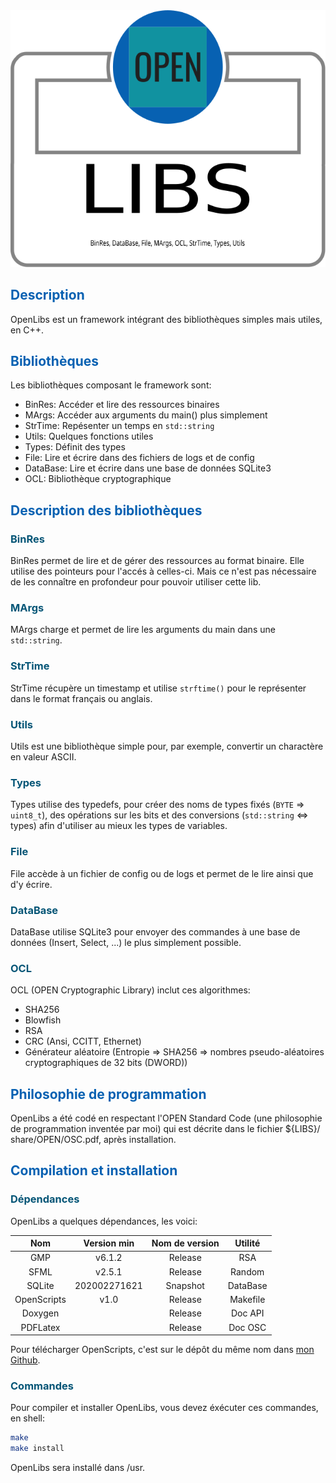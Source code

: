 <!-- Required extensions: pymdown.betterem, pymdown.tilde, pymdown.emoji, pymdown.tasklist, pymdown.superfences -->

<div style=text-align:center><img src=".Other/Logo.svg" title="Logo OpenLibs" alt="Logo OpenLibs"></div>

<h2 style="color:#0761b2">Description</h2>

OpenLibs est un framework intégrant des bibliothèques simples mais utiles, 
en C++.

<h2 style="color:#0761b2">Bibliothèques</h2>

Les bibliothèques composant le framework sont: 

* BinRes: Accéder et lire des ressources binaires
* MArgs: Accéder aux arguments du main() plus simplement
* StrTime: Repésenter un temps en ``` std::string ```
* Utils: Quelques fonctions utiles
* Types: Définit des types
* File: Lire et écrire dans des fichiers de logs et de config
* DataBase: Lire et écrire dans une base de données SQLite3
* OCL: Bibliothèque cryptographique

<h2 style="color:#0761b2">Description des bibliothèques</h2>
<h3 style="color: #045576">BinRes</h3>

BinRes permet de lire et de gérer des ressources au format binaire.
Elle utilise des pointeurs pour l'accés à celles-ci. Mais ce n'est pas 
nécessaire de les connaître en profondeur pour pouvoir utiliser cette lib.

<h3 style="color: #045576">MArgs</h3>

MArgs charge et permet de lire les arguments du main dans une 
``` std::string ```.

<h3 style="color: #045576">StrTime</h3>

StrTime récupère un timestamp et utilise ``` strftime() ``` pour le 
représenter dans le format français ou anglais.

<h3 style="color: #045576">Utils</h3>

Utils est une bibliothèque simple pour, par exemple, convertir un 
charactère en valeur ASCII.

<h3 style="color: #045576">Types</h3>

Types utilise des typedefs, pour créer des noms de types fixés 
(``` BYTE ``` => ``` uint8_t ```), des opérations sur les bits et des 
conversions (``` std::string ``` <=> types) afin d'utiliser au mieux les 
types de variables.

<h3 style="color: #045576">File</h3>

File accède à un fichier de config ou de logs et permet de le lire ainsi 
que d'y écrire.

<h3 style="color: #045576">DataBase</h3>

DataBase utilise SQLite3 pour envoyer des commandes à une base de données 
(Insert, Select, ...) le plus simplement possible.

<h3 style="color: #045576">OCL</h3>

OCL (OPEN Cryptographic Library) inclut ces algorithmes:

* SHA256
* Blowfish
* RSA
* CRC (Ansi, CCITT, Ethernet)
* Générateur aléatoire (Entropie => SHA256 => nombres pseudo-aléatoires 
cryptographiques de 32 bits (DWORD))


<h2 style="color:#0761b2">Philosophie de programmation</h2>

OpenLibs a été codé en respectant l'OPEN Standard Code (une philosophie de 
programmation inventée par moi) qui est décrite dans le fichier ${LIBS}/
share/OPEN/OSC.pdf, après installation.


<h2 style="color:#0761b2">Compilation et installation</h2>
<h3 style="color: #045576">Dépendances</h3>

OpenLibs a quelques dépendances, les voici:


| Nom         | Version min  | Nom de version | Utilité  |
|:-----------:|:------------:|:--------------:|:--------:|
| GMP         | v6.1.2       | Release        | RSA      |
| SFML        | v2.5.1       | Release        | Random   |
| SQLite      | 202002271621 | Snapshot       | DataBase |
| OpenScripts | v1.0         | Release        | Makefile |
| Doxygen     |              | Release        | Doc API  |
| PDFLatex    |              | Release        | Doc OSC  |

Pour télécharger OpenScripts, c'est sur le dépôt du même nom dans [mon Github](https://github.com/RemsPrgm/).

<h3 style="color: #045576">Commandes</h3>

Pour compiler et installer OpenLibs, vous devez éxécuter ces commandes, en 
shell:


```bash
make
make install
```

OpenLibs sera installé dans /usr.
